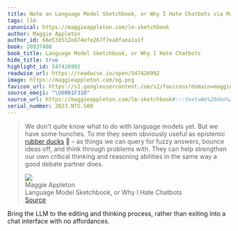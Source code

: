 ```yaml
---
title: Note on Language Model Sketchbook, or Why I Hate Chatbots via Maggie Appleton
tags: llm
canonical: https://maggieappleton.com/lm-sketchbook
author: Maggie Appleton
author_id: 66e53d512e874efe267f7ea8faea1a1f
book: 28937408
book_title: Language Model Sketchbook, or Why I Hate Chatbots
hide_title: true
highlight_id: 547426992
readwise_url: https://readwise.io/open/547426992
image: https://maggieappleton.com/og.png
favicon_url: https://s2.googleusercontent.com/s2/favicons?domain=maggieappleton.com
source_emoji: "\U0001F310"
source_url: https://maggieappleton.com/lm-sketchbook#:~:text=We%20don%27t%20quite,debate%20partner%20does.
serial_number: 2023.NTS.500
---
```

> We don't quite know what to do with language models yet. But we have some hunches. To me they seem obviously useful as epistemic [rubber ducks](https://en.wikipedia.org/wiki/Rubber_duck_debugging) 🐥 – as things we can query for fuzzy answers, bounce ideas off, and think through problems with. They can help strengthen our own critical thinking and reasoning abilities in the same way a good debate partner does.
> <div class="quoteback-footer"><div class="quoteback-avatar"><img class="mini-favicon" src="https://s2.googleusercontent.com/s2/favicons?domain=maggieappleton.com"></div><div class="quoteback-metadata"><div class="metadata-inner"><span style="display:none">FROM:</span><div aria-label="Maggie Appleton" class="quoteback-author"> Maggie Appleton</div><div aria-label="Language Model Sketchbook, or Why I Hate Chatbots" class="quoteback-title"> Language Model Sketchbook, or Why I Hate Chatbots</div></div></div><div class="quoteback-backlink"><a target="_blank" aria-label="go to the full text of this quotation" rel="noopener" href="https://maggieappleton.com/lm-sketchbook#:~:text=We%20don%27t%20quite,debate%20partner%20does." class="quoteback-arrow"> Source</a></div></div>

Bring the LLM to the editing and thinking process, rather than exiting into a chat interface with no affordances.